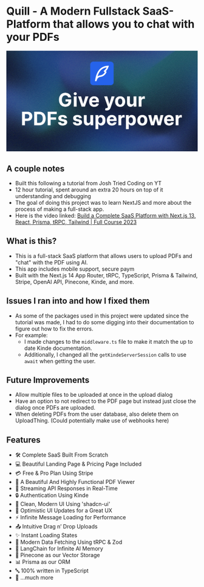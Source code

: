 # Quill - A Modern Fullstack SaaS-Platform that allows you to chat with your PDFs

![Project Image](https://github.com/Sarcovora/quill/blob/main/public/thumbnail.png)

## A couple notes

- Built this following a tutorial from Josh Tried Coding on YT
- 12 hour tutorial, spent around an extra 20 hours on top of it understanding and debugging
- The goal of doing this project was to learn NextJS and more about the process of making a full-stack app.
- Here is the video linked: [Build a Complete SaaS Platform with Next.js 13, React, Prisma, tRPC, Tailwind | Full Course 2023](https://youtu.be/ucX2zXAZ1I0?si=EFpTDBI06R3O8fxW)

## What is this?

- This is a full-stack SaaS platform that allows users to upload PDFs and "chat" with the PDF using AI.
- This app includes mobile support, secure paym
- Built with the Next.js 14 App Router, tRPC, TypeScript, Prisma & Tailwind, Stripe, OpenAI API, Pinecone, Kinde, and more.

## Issues I ran into and how I fixed them

- As some of the packages used in this project were updated since the tutorial was made, I had to do some digging into their documentation to figure out how to fix the errors.
- For example:
  - I made changes to the `middleware.ts` file to make it match the up to date Kinde documentation.
  - Additionally, I changed all the `getKindeServerSession` calls to use `await` when getting the user.

## Future Improvements

- Allow multiple files to be uploaded at once in the upload dialog
- Have an option to not redirect to the PDF page but instead just close the dialog once PDFs are uploaded.
- When deleting PDFs from the user database, also delete them on UploadThing. (Could potentially make use of webhooks here)

## Features

- 🛠️ Complete SaaS Built From Scratch
- 💻 Beautiful Landing Page & Pricing Page Included
- 💳 Free & Pro Plan Using Stripe
- 📄 A Beautiful And Highly Functional PDF Viewer
- 🔄 Streaming API Responses in Real-Time
- 🔒 Authentication Using Kinde
- 🎨 Clean, Modern UI Using 'shadcn-ui'
- 🚀 Optimistic UI Updates for a Great UX
- ⚡ Infinite Message Loading for Performance
- 📤 Intuitive Drag n’ Drop Uploads
- ✨ Instant Loading States
- 🔧 Modern Data Fetching Using tRPC & Zod
- 🧠 LangChain for Infinite AI Memory
- 🌲 Pinecone as our Vector Storage
- 📊 Prisma as our ORM
- 🔤 100% written in TypeScript
- 🎁 ...much more

